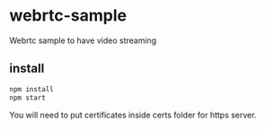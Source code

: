 # webrtc-sample
Webrtc sample to have video streaming

## install

```bash
npm install
npm start
```

You will need to put certificates inside certs folder for https server.